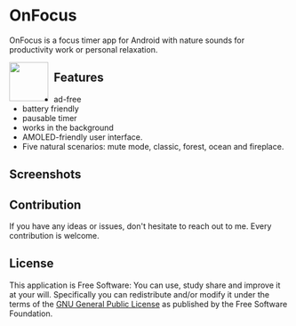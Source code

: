 # OnFocus


OnFocus is a focus timer app for Android with nature sounds for productivity work or personal relaxation.

[<img src="https://upload.wikimedia.org/wikipedia/commons/thumb/c/cd/Get_it_on_Google_play.svg/500px-Get_it_on_Google_play.svg.png" style="float: left; padding-right: 10px;" height="70">](https://play.google.com/store/apps/details?id=com.casticalabs.forecastie)

## Features

* ad-free
* battery friendly
* pausable timer
* works in the background
* AMOLED-friendly user interface.
* Five natural scenarios: mute mode, classic, forest, ocean and fireplace.


## Screenshots


## Contribution
If you have any ideas or issues, don't hesitate to reach out to me. Every contribution is welcome.


## License

This application is Free Software: You can use, study share and improve it at your
will. Specifically you can redistribute and/or modify it under the terms of the
[GNU General Public License](https://www.gnu.org/licenses/gpl.html) as
published by the Free Software Foundation.

